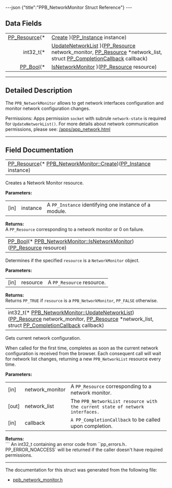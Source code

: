 ---json {"title":"PPB\_NetworkMonitor Struct Reference"} ---

Data Fields
-----------

<table><tbody><tr class="odd"><td style="text-align: right;"><a href="/docs/native-client/pepper_dev/c/group___typedefs#gafdc3895ee80f4750d0d95ae1b677e9b7" class="el">PP_Resource</a>(* </td><td><a href="/docs/native-client/pepper_dev/c/struct_p_p_b___network_monitor__1__0#a854eb22d3a1241f6d03602392fa7a6af" class="el">Create</a> )(<a href="/docs/native-client/pepper_dev/c/group___typedefs#ga89b662403e6a687bb914b80114c0d19d" class="el">PP_Instance</a> instance)</td></tr><tr class="even"><td style="text-align: right;">int32_t(* </td><td><a href="/docs/native-client/pepper_dev/c/struct_p_p_b___network_monitor__1__0#ade2323702ca75e315fac9e4fa6a9f5d5" class="el">UpdateNetworkList</a> )(<a href="/docs/native-client/pepper_dev/c/group___typedefs#gafdc3895ee80f4750d0d95ae1b677e9b7" class="el">PP_Resource</a> network_monitor, <a href="/docs/native-client/pepper_dev/c/group___typedefs#gafdc3895ee80f4750d0d95ae1b677e9b7" class="el">PP_Resource</a> *network_list, struct <a href="/docs/native-client/pepper_dev/c/struct_p_p___completion_callback/" class="el">PP_CompletionCallback</a> callback)</td></tr><tr class="odd"><td style="text-align: right;"><a href="/docs/native-client/pepper_dev/c/group___enums#ga4f272d99be14aacafe08dfd4ef830918" class="el">PP_Bool</a>(* </td><td><a href="/docs/native-client/pepper_dev/c/struct_p_p_b___network_monitor__1__0#ac631ae11ea28c1274eed22b7725ccfe4" class="el">IsNetworkMonitor</a> )(<a href="/docs/native-client/pepper_dev/c/group___typedefs#gafdc3895ee80f4750d0d95ae1b677e9b7" class="el">PP_Resource</a> resource)</td></tr></tbody></table>

------------------------------------------------------------------------

<span id="details" class="anchor" style="margin: 0;"></span>

Detailed Description
--------------------

The `PPB_NetworkMonitor` allows to get network interfaces configuration and monitor network configuration changes.

Permissions: Apps permission `socket` with subrule `network-state` is required for `UpdateNetworkList()`. For more details about network communication permissions, please see: [/apps/app\_network.html](/apps/app_network.html)

------------------------------------------------------------------------

Field Documentation
-------------------

<span id="a854eb22d3a1241f6d03602392fa7a6af" class="anchor" style="margin: 0;"></span>

<table><tbody><tr class="odd"><td><a href="/docs/native-client/pepper_dev/c/group___typedefs#gafdc3895ee80f4750d0d95ae1b677e9b7" class="el">PP_Resource</a>(* <a href="/docs/native-client/pepper_dev/c/struct_p_p_b___network_monitor__1__0#a854eb22d3a1241f6d03602392fa7a6af" class="el">PPB_NetworkMonitor::Create</a>)(<a href="/docs/native-client/pepper_dev/c/group___typedefs#ga89b662403e6a687bb914b80114c0d19d" class="el">PP_Instance</a> instance)</td></tr></tbody></table>

Creates a Network Monitor resource.

**Parameters:**  
<table><tbody><tr class="odd"><td>[in]</td><td>instance</td><td>A <code>PP_Instance</code> identifying one instance of a module.</td></tr></tbody></table>

<!-- -->

**Returns:**  
A `PP_Resource` corresponding to a network monitor or 0 on failure.

<span id="ac631ae11ea28c1274eed22b7725ccfe4" class="anchor" style="margin: 0;"></span>

<table><tbody><tr class="odd"><td><a href="/docs/native-client/pepper_dev/c/group___enums#ga4f272d99be14aacafe08dfd4ef830918" class="el">PP_Bool</a>(* <a href="/docs/native-client/pepper_dev/c/struct_p_p_b___network_monitor__1__0#ac631ae11ea28c1274eed22b7725ccfe4" class="el">PPB_NetworkMonitor::IsNetworkMonitor</a>)(<a href="/docs/native-client/pepper_dev/c/group___typedefs#gafdc3895ee80f4750d0d95ae1b677e9b7" class="el">PP_Resource</a> resource)</td></tr></tbody></table>

Determines if the specified `resource` is a `NetworkMonitor` object.

**Parameters:**  
<table><tbody><tr class="odd"><td>[in]</td><td>resource</td><td>A <code>PP_Resource</code> resource.</td></tr></tbody></table>

<!-- -->

**Returns:**  
Returns `PP_TRUE` if `resource` is a `PPB_NetworkMonitor`, `PP_FALSE` otherwise.

<span id="ade2323702ca75e315fac9e4fa6a9f5d5" class="anchor" style="margin: 0;"></span>

<table><tbody><tr class="odd"><td>int32_t(* <a href="/docs/native-client/pepper_dev/c/struct_p_p_b___network_monitor__1__0#ade2323702ca75e315fac9e4fa6a9f5d5" class="el">PPB_NetworkMonitor::UpdateNetworkList</a>)(<a href="/docs/native-client/pepper_dev/c/group___typedefs#gafdc3895ee80f4750d0d95ae1b677e9b7" class="el">PP_Resource</a> network_monitor, <a href="/docs/native-client/pepper_dev/c/group___typedefs#gafdc3895ee80f4750d0d95ae1b677e9b7" class="el">PP_Resource</a> *network_list, struct <a href="/docs/native-client/pepper_dev/c/struct_p_p___completion_callback/" class="el">PP_CompletionCallback</a> callback)</td></tr></tbody></table>

Gets current network configuration.

When called for the first time, completes as soon as the current network configuration is received from the browser. Each consequent call will wait for network list changes, returning a new `PPB_NetworkList` resource every time.

**Parameters:**  
<table><tbody><tr class="odd"><td>[in]</td><td>network_monitor</td><td>A <code>PP_Resource</code> corresponding to a network monitor.</td></tr><tr class="even"><td>[out]</td><td>network_list</td><td>The <code>PPB_NetworkList</code><code> resource with the current state of network interfaces. </code></td></tr><tr class="odd"><td>[in]</td><td>callback</td><td><code></code><code>A </code><code>PP_CompletionCallback</code> to be called upon completion.</td></tr></tbody></table>

<!-- -->

**Returns:**  
``` An int32_t containing an error code from ``pp_errors.h`. `PP_ERROR_NOACCESS` will be returned if the caller doesn't have required permissions.

------------------------------------------------------------------------

The documentation for this struct was generated from the following file:

-   <a href="/docs/native-client/pepper_dev/c/ppb__network__monitor_8h/" class="el">ppb_network_monitor.h</a>
